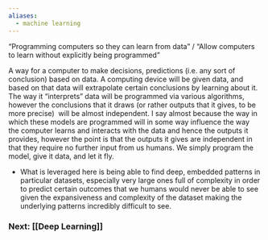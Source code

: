 ```yaml
---
aliases:
  - machine learning
---
```

“Programming computers so they can learn from data” / “Allow computers to learn without explicitly being programmed”

A way for a computer to make decisions, predictions (i.e. any sort of conclusion) based on data. A computing device will be given data, and based on that data will extrapolate certain conclusions by learning about it. The way it “interprets” data will be programmed via various algorithms, however the conclusions that it draws (or rather outputs that it gives, to be more precise)  will be almost independent. I say almost because the way in which these models are programmed will in some way influence the way the computer learns and interacts with the data and hence the outputs it provides, however the point is that the outputs it gives are independent in that they require no further input from us humans. We simply program the model, give it data, and let it fly.
- What is leveraged here is being able to find deep, embedded patterns in particular datasets, especially very large ones full of complexity in order to predict certain outcomes that we humans would never be able to see given the expansiveness and complexity of the dataset making the underlying patterns incredibly difficult to see.



### Next: [[Deep Learning]]
